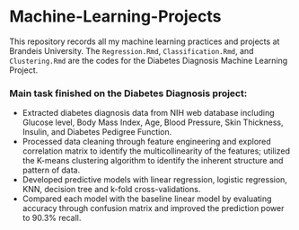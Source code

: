 # Machine-Learning-Projects

This repository records all my machine learning practices and projects at Brandeis University.
The `Regression.Rmd`, `Classification.Rmd`, and `Clustering.Rmd` are the codes for the Diabetes Diagnosis Machine Learning Project.

### Main task finished on the Diabetes Diagnosis project:
* Extracted diabetes diagnosis data from NIH web database including Glucose level, Body Mass Index, Age, Blood Pressure,
Skin Thickness, Insulin, and Diabetes Pedigree Function.
* Processed data cleaning through feature engineering and explored correlation matrix to identify the multicollinearity of the
features; utilized the K-means clustering algorithm to identify the inherent structure and pattern of data.
* Developed predictive models with linear regression, logistic regression, KNN, decision tree and k-fold cross-validations.
* Compared each model with the baseline linear model by evaluating accuracy through confusion matrix and improved the prediction power to 90.3% recall.
